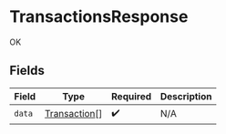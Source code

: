 # TransactionsResponse

OK


## Fields

| Field                                               | Type                                                | Required                                            | Description                                         |
| --------------------------------------------------- | --------------------------------------------------- | --------------------------------------------------- | --------------------------------------------------- |
| `data`                                              | [Transaction](../../models/shared/transaction.md)[] | :heavy_check_mark:                                  | N/A                                                 |
